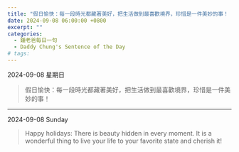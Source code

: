 ```yaml
---
title: "假日愉快：每一段時光都藏著美好，把生活做到最喜歡境界，珍惜是一件美妙的事！ <br> Happy holidays: There is beauty hidden in every moment. It is a wonderful thing to live your life to your favorite state and cherish it!"
date: 2024-09-08 06:00:00 +0800
excerpt: ""
categories:
  - 鍾老爸每日一句
  - Daddy Chung's Sentence of the Day
# tags:
---
```


2024-09-08 星期日

> 假日愉快：每一段時光都藏著美好，把生活做到最喜歡境界，珍惜是一件美妙的事！

---

2024-09-08 Sunday

> Happy holidays: There is beauty hidden in every moment. It is a wonderful thing to live your life to your favorite state and cherish it!
